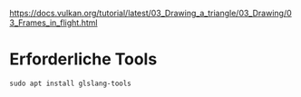 

https://docs.vulkan.org/tutorial/latest/03_Drawing_a_triangle/03_Drawing/03_Frames_in_flight.html

# Erforderliche Tools
```sudo apt install glslang-tools```


